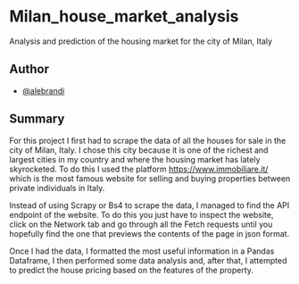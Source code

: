 # Milan_house_market_analysis
Analysis and prediction of the housing market for the city of Milan, Italy 

## Author
- [@alebrandi](https://www.github.com/alebrandi)

## Summary

For this project I first had to scrape the data of all the houses for sale in the city of Milan, Italy. I chose this city because it is one of the richest and largest cities in my country and where the housing market has lately skyrocketed. 
To do this I used the platform https://www.immobiliare.it/ which is the most famous website for selling and buying properties between private individuals in Italy.

Instead of using Scrapy or Bs4 to scrape the data, I managed to find the API endpoint of the website. To do this you just have to inspect the website, click on the Network tab and go through all the Fetch requests until you hopefully find the one that previews the contents of the page in json format.

Once I had the data, I formatted the most useful information in a Pandas Dataframe, I then performed some data analysis and, after that, I attempted to predict the house pricing based on the features of the property.
